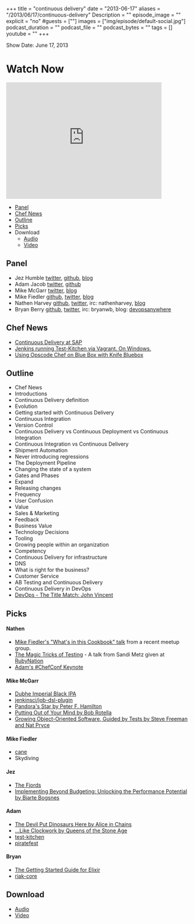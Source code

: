 +++
title = "continuous delivery"
date = "2013-06-17"
aliases = "/2013/06/17/continuous-delivery"
Description = ""
episode_image = ""
explicit = "no"
#guests = [""]
images = ["img/episode/default-social.jpg"]
podcast_duration = ""
podcast_file = ""
podcast_bytes = ""
tags = []
youtube = ""
+++

Show Date:   June 17, 2013

# Watch Now

<iframe width="420" height="315" src="http://www.youtube.com/embed/h78cMy63XF8" frameborder="0" allowfullscreen></iframe>

* [Panel](http://foodfightshow.org/2013/06/continuous-delivery.html#panel)
* [Chef News](http://foodfightshow.org/2013/06/continuous-delivery.html#news)
* [Outline](http://foodfightshow.org/2013/06/continuous-delivery.html#outline)
* [Picks](http://foodfightshow.org/2013/06/continuous-delivery.html#picks)
* Download
  * [Audio](http://traffic.libsyn.com/foodfight/FoodFightShow-54-Continuous-Delivery.mp3)
  * [Video](http://youtu.be/h78cMy63XF8)

Panel<a name="panel"></a>
-----
* Jez Humble [twitter](https://twitter.com/jezhumble), [github](https://github.com/Jezhumble), [blog](http://continuousdelivery.com/)
* Adam Jacob [twitter](https://twitter.com/adamhjk), [github](https://github.com/adamhjk)
* Mike McGarr [twitter](https://twitter.com/jmichaelmcgarr), [blog](http://earlyandoften.wordpress.com/)
* Mike Fiedler [github](http://github.com/miketheman), [twitter](http://twitter.com/mikefiedler), [blog](http://www.miketheman.net)
* Nathen Harvey [github](http://github.com/nathenharvey), [twitter](http://twitter.com/nathenharvey), irc: nathenharvey, [blog](http://nathenharvey.com)
* Bryan Berry [github](http://github.com/bryanwb), [twitter](http://twitter.com/bryanwb), irc: bryanwb, blog: [devopsanywhere](http://devopsanywhere.blogspot.com)


<!-- more -->

Chef News<a name="news"></a>
---------

* [Continuous Delivery at SAP](https://www.dropbox.com/s/ps4icmboani9wpn/SAP%20Continuous%20Delivery%20-%20JFokus%202013.pdf)
* [Jenkins running Test-Kitchen via Vagrant. On Windows.](http://www.kickflop.net/blog/2013/06/11/jenkins-running-test-kitchen-via-vagrant-on-windows/)
* [Using Opscode Chef on Blue Box with Knife Bluebox](https://www.bluebox.net/about/blog/2013/06/using-opscode-chef-on-blue-box-with-knife-bluebox/)

Outline<a name="outline"></a>
-------

* Chef News
* Introductions
* Continuous Delivery definition
* Evolution
* Getting started with Continuous Delivery
 * Continuous Integration
 * Version Control
* Continuous Delivery vs Continuous Deployment vs Continuous Integration
* Continuous Integration vs Continuous Delivery
 * Shipment Automation
 * Never introducing regressions
* The Deployment Pipeline
* Changing the state of a system
 * Gates and Phases
 * Expand
* Releasing changes
 * Frequency
 * User Confusion
 * Value
 * Sales & Marketing
* Feedback
* Business Value
* Technology Decisions
 * Tooling
 * Growing people within an organization
 * Competency
* Continuous Delivery for infrastructure
 * DNS
* What is right for the business?
 * Customer Service
* AB Testing and Continuous Delivery
* Continuous Delivery in DevOps
 * [DevOps - The Title Match: John Vincent](http://blog.lusis.org/blog/2013/06/04/devops-the-title-match/)

Picks
-----
#### Nathen

* [Mike Fiedler's "What's in this Cookbook" talk](http://www.youtube.com/watch?v=bmGQVo7UHbU&feature=share&list=PLdh-RwQzDsaNlz-Ho-BAjKfoPaUs7UIwQ) from a recent meetup group.
* [The Magic Tricks of Testing](https://speakerdeck.com/skmetz/magic-tricks-of-testing-railsconf) - A talk from Sandi Metz given at [RubyNation](http://rubynation.org)
* [Adam's #ChefConf Keynote](http://www.opscode.com/blog/chefconf-talks/chefconf-2013-keynote-session-opscode-adam-jacob/)

#### Mike McGarr
* [Dubhe Imperial Black IPA](http://beeradvocate.com/beer/profile/1416/67046/?ba=russj117)
* [jenkinsci/job-dsl-plugin](https://github.com/jenkinsci/job-dsl-plugin)
* [Pandora's Star by Peter F. Hamilton](http://www.amazon.com/Pandoras-Star-Peter-F-Hamilton/dp/0345479211/ref=sr_1_1?ie=UTF8&qid=1371581952&sr=8-1&keywords=pandora+star)
* [Putting Out of Your Mind by Bob Rotella](http://www.amazon.com/Putting-Out-Your-Mind-Rotella/dp/0743212134/ref=sr_1_1?s=books&ie=UTF8&qid=1371582033&sr=1-1&keywords=putting+out+of+your+mind)
* [Growing Object-Oriented Software, Guided by Tests by Steve Freeman and Nat Pryce](http://www.amazon.com/Growing-Object-Oriented-Software-Guided-Tests/dp/0321503627/ref=sr_1_1?s=books&ie=UTF8&qid=1371582084&sr=1-1&keywords=growing+object-oriented+software+guided+by+tests)

#### Mike Fiedler
* [cane](http://corner.squareup.com/2012/02/cane.html)
* Skydiving

#### Jez
* [The Fjords](http://www.fjords.com/)
* [Implementing Beyond Budgeting: Unlocking the Performance Potential by Bjarte Bogsnes](http://www.amazon.com/Implementing-Beyond-Budgeting-Unlocking-Performance/dp/0470405163)

#### Adam
* [The Devil Put Dinosaurs Here by Alice in Chains](https://itunes.apple.com/us/album/the-devil-put-dinosaurs-here/id622941441)
* [...Like Clockwork by Queens of the Stone Age](https://itunes.apple.com/us/album/...like-clockwork/id630719740?ign-mpt=uo%3D4)
* [test-kitchen](https://github.com/opscode/test-kitchen)
* [piratefest](http://www.norcalpiratefestival.com/)

#### Bryan
* [The Getting Started Guide for Elixir](http://elixir-lang.org/getting_started/1.html)
* [riak-core](https://github.com/basho/riak_core)

Download
--------
* [Audio](http://traffic.libsyn.com/foodfight/FoodFightShow-54-Continuous-Delivery.mp3)
* [Video](http://youtu.be/h78cMy63XF8)
 
